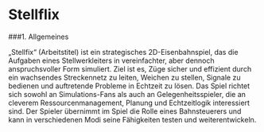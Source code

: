 # Stellflix

###1. Allgemeines

„Stellfix“ (Arbeitstitel) ist ein strategisches 2D-Eisenbahnspiel, das die Aufgaben eines Stellwerkleiters in vereinfachter, aber dennoch anspruchsvoller Form simuliert. Ziel ist es, Züge sicher und effizient durch ein wachsendes Streckennetz zu leiten, Weichen zu stellen, Signale zu bedienen und auftretende Probleme in Echtzeit zu lösen.
Das Spiel richtet sich sowohl an Simulations-Fans als auch an Gelegenheitsspieler, die an cleverem Ressourcenmanagement, Planung und Echtzeitlogik interessiert sind.
Der Spieler übernimmt im Spiel die Rolle eines Bahnsteuerers und kann in verschiedenen Modi seine Fähigkeiten testen und weiterentwickeln.
